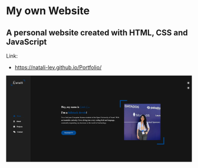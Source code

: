 # My own Website

## A personal website created with HTML, CSS and JavaScript

Link:
* https://natali-lev.github.io/Portfolio/

![Screenshot](screenshot/main.png)
